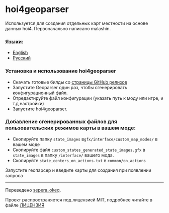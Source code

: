 # hoi4geoparser

Используется для создания отдельных карт местности на основе данных hoi4. Первоначально написано malashin.

### Языки:
- [English](https://github.com/ICodeMaster/hoi4geoparser/blob/master/README.md)
- [Русский](https://github.com/ICodeMaster/hoi4geoparser/blob/master/README-RU.md)

### Установка и использование hoi4geoparser
- Скачать готовые билды со [страницы GitHub релизов](https://github.com/ICodeMaster/hoi4geoparser/releases)
- Запустите Geoparser один раз, чтобы сгенерировать конфигурационный файл.
- Отредактируйте файл конфигурации (указать путь к моду или игре, и т.д настройки)
- Запустите hoi4geoparser.

### Добавление сгенерированных файлов для пользовательских режимов карты в вашем моде:
- Скопируйте папку ``state_images`` в``gfx/interface/custom_map_modes/`` в вашем моде
- Скопируйте файл ``custom_states_generated_state_images.gfx`` в ``state_images`` в папку ``/interface/`` вашего мода. 
- Скопируйте ``state_centers_on_actions.txt`` в ``common/on_actions``

Запустите геопарсер и введите карты для создания при появлении запроса

____
Переведено [sepera_okeq](https://github.com/Sepera-okeq).

Проект распространяется под лицензией MIT, подробнее читайте в файле [ЛИЦЕНЗИЯ](https://github.com/ICodeMaster/hoi4geoparser/blob/master/LICENSE)
